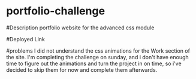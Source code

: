 # portfolio-challenge

#Description
portfolio website for the advanced css module

#Deployed Link


#problems
I did not understand the css animations for the Work section of the site.
I'm completing the challenge on sunday, and i don't  have enough time to figure
out the animations and turn the project in on time, so i've decided to skip them
for now and complete them afterwards. 
